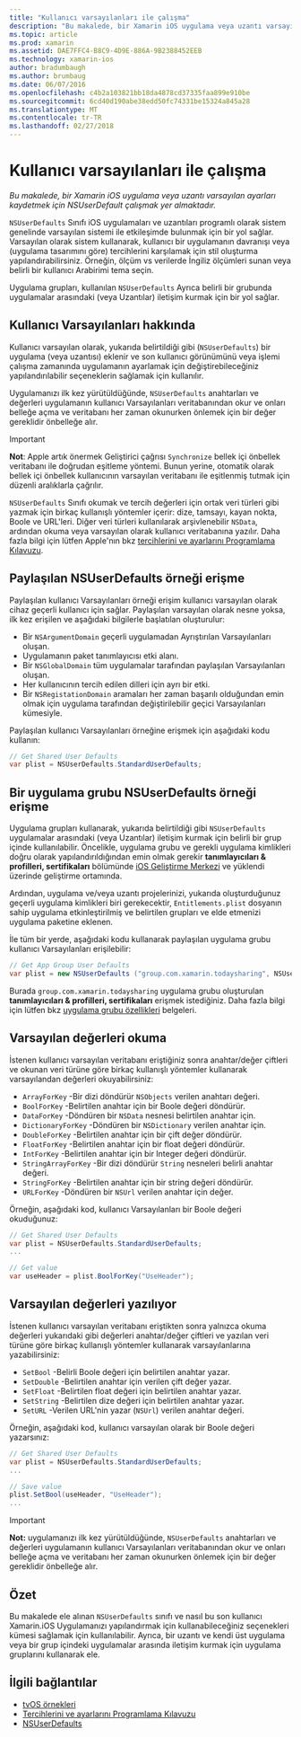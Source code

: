 ```yaml
---
title: "Kullanıcı varsayılanları ile çalışma"
description: "Bu makalede, bir Xamarin iOS uygulama veya uzantı varsayılan ayarları kaydetmek için NSUserDefault çalışmak yer almaktadır."
ms.topic: article
ms.prod: xamarin
ms.assetid: DAE7FFC4-B8C9-4D9E-886A-9B2388452EEB
ms.technology: xamarin-ios
author: bradumbaugh
ms.author: brumbaug
ms.date: 06/07/2016
ms.openlocfilehash: c4b2a103821bb18da4878cd37335faa899e910be
ms.sourcegitcommit: 6cd40d190abe38edd50fc74331be15324a845a28
ms.translationtype: MT
ms.contentlocale: tr-TR
ms.lasthandoff: 02/27/2018
---
```

# <a name="working-with-user-defaults"></a>Kullanıcı varsayılanları ile çalışma

_Bu makalede, bir Xamarin iOS uygulama veya uzantı varsayılan ayarları kaydetmek için NSUserDefault çalışmak yer almaktadır._


`NSUserDefaults` Sınıfı iOS uygulamaları ve uzantıları programlı olarak sistem genelinde varsayılan sistemi ile etkileşimde bulunmak için bir yol sağlar. Varsayılan olarak sistem kullanarak, kullanıcı bir uygulamanın davranışı veya (uygulama tasarımını göre) tercihlerini karşılamak için stil oluşturma yapılandırabilirsiniz. Örneğin, ölçüm vs verilerde İngiliz ölçümleri sunan veya belirli bir kullanıcı Arabirimi tema seçin.

Uygulama grupları, kullanılan `NSUserDefaults` Ayrıca belirli bir grubunda uygulamalar arasındaki (veya Uzantılar) iletişim kurmak için bir yol sağlar.

<a name="About-User-Defaults" />

## <a name="about-user-defaults"></a>Kullanıcı Varsayılanları hakkında

Kullanıcı varsayılan olarak, yukarıda belirtildiği gibi (`NSUserDefaults`) bir uygulama (veya uzantısı) eklenir ve son kullanıcı görünümünü veya işlemi çalışma zamanında uygulamanın ayarlamak için değiştirebileceğiniz yapılandırılabilir seçeneklerin sağlamak için kullanılır.

Uygulamanızı ilk kez yürütüldüğünde, `NSUserDefaults` anahtarları ve değerleri uygulamanın kullanıcı Varsayılanları veritabanından okur ve onları belleğe açma ve veritabanı her zaman okunurken önlemek için bir değer gereklidir önbelleğe alır. 

> [!IMPORTANT]
> **Not**: Apple artık önermek Geliştirici çağrısı `Synchronize` bellek içi önbellek veritabanı ile doğrudan eşitleme yöntemi. Bunun yerine, otomatik olarak bellek içi önbellek kullanıcının varsayılan veritabanı ile eşitlenmiş tutmak için düzenli aralıklarla çağrılır.

`NSUserDefaults` Sınıfı okumak ve tercih değerleri için ortak veri türleri gibi yazmak için birkaç kullanışlı yöntemler içerir: dize, tamsayı, kayan nokta, Boole ve URL'leri. Diğer veri türleri kullanılarak arşivlenebilir `NSData`, ardından okuma veya varsayılan olarak kullanıcı veritabanına yazılır. Daha fazla bilgi için lütfen Apple'nın bkz [tercihlerini ve ayarlarını Programlama Kılavuzu](https://developer.apple.com/library/mac/documentation/Cocoa/Conceptual/UserDefaults/Introduction/Introduction.html#//apple_ref/doc/uid/10000059i).

<a name="Accessing-the-Shared-NSUserDefaults-Instance" />

## <a name="accessing-the-shared-nsuserdefaults-instance"></a>Paylaşılan NSUserDefaults örneği erişme 

Paylaşılan kullanıcı Varsayılanları örneği erişim kullanıcı varsayılan olarak cihaz geçerli kullanıcı için sağlar. Paylaşılan varsayılan olarak nesne yoksa, ilk kez erişilen ve aşağıdaki bilgilerle başlatılan oluşturulur:

- Bir `NSArgumentDomain` geçerli uygulamadan Ayrıştırılan Varsayılanları oluşan.
- Uygulamanın paket tanımlayıcısı etki alanı.
- Bir `NSGlobalDomain` tüm uygulamalar tarafından paylaşılan Varsayılanları oluşan.
- Her kullanıcının tercih edilen dilleri için ayrı bir etki.
- Bir `NSRegistationDomain` aramaları her zaman başarılı olduğundan emin olmak için uygulama tarafından değiştirilebilir geçici Varsayılanları kümesiyle.

Paylaşılan kullanıcı Varsayılanları örneğine erişmek için aşağıdaki kodu kullanın:

```csharp
// Get Shared User Defaults
var plist = NSUserDefaults.StandardUserDefaults;
```

<a name="Accessing-an-App-Group-NSUserDefaults-Instance" />

## <a name="accessing-an-app-group-nsuserdefaults-instance"></a>Bir uygulama grubu NSUserDefaults örneği erişme

Uygulama grupları kullanarak, yukarıda belirtildiği gibi `NSUserDefaults` uygulamalar arasındaki (veya Uzantılar) iletişim kurmak için belirli bir grup içinde kullanılabilir. Öncelikle, uygulama grubu ve gerekli uygulama kimlikleri doğru olarak yapılandırıldığından emin olmak gerekir **tanımlayıcıları & profilleri, sertifikaları** bölümünde [iOS Geliştirme Merkezi](https://developer.apple.com/devcenter/ios/) ve yüklendi üzerinde geliştirme ortamında.

Ardından, uygulama ve/veya uzantı projelerinizi, yukarıda oluşturduğunuz geçerli uygulama kimlikleri biri gerekecektir, `Entitlements.plist` dosyanın sahip uygulama etkinleştirilmiş ve belirtilen grupları ve elde etmenizi uygulama paketine eklenen.

İle tüm bir yerde, aşağıdaki kodu kullanarak paylaşılan uygulama grubu kullanıcı Varsayılanları erişilebilir:

```csharp
// Get App Group User Defaults
var plist = new NSUserDefaults ("group.com.xamarin.todaysharing", NSUserDefaultsType.SuiteName);
```

Burada `group.com.xamarin.todaysharing` uygulama grubu oluşturulan **tanımlayıcıları & profilleri, sertifikaları** erişmek istediğiniz. Daha fazla bilgi için lütfen bkz [uygulama grubu özellikleri](~/ios/deploy-test/provisioning/capabilities/app-groups-capabilities.md) belgeleri.

<a name="Reading-Default-Values" />

## <a name="reading-default-values"></a>Varsayılan değerleri okuma

İstenen kullanıcı varsayılan veritabanı eriştiğiniz sonra anahtar/değer çiftleri ve okunan veri türüne göre birkaç kullanışlı yöntemler kullanarak varsayılandan değerleri okuyabilirsiniz:

- `ArrayForKey` -Bir dizi döndürür `NSObjects` verilen anahtarı değeri.
- `BoolForKey` -Belirtilen anahtar için bir Boole değeri döndürür.
- `DataForKey` -Döndüren bir `NSData` nesnesi belirtilen anahtar için.
- `DictionaryForKey` -Döndüren bir `NSDictionary` verilen anahtar için.
- `DoubleForKey` -Belirtilen anahtar için bir çift değer döndürür.
- `FloatForKey` -Belirtilen anahtar için bir float değeri döndürür.
- `IntForKey` -Belirtilen anahtar için bir Integer değeri döndürür.
- `StringArrayForKey` -Bir dizi döndürür `String` nesneleri belirli anahtar değeri.
- `StringForKey` -Belirtilen anahtar için bir string değeri döndürür.
- `URLForKey` -Döndüren bir `NSUrl` verilen anahtar için değer.

Örneğin, aşağıdaki kod, kullanıcı Varsayılanları bir Boole değeri okuduğunuz:

```csharp
// Get Shared User Defaults
var plist = NSUserDefaults.StandardUserDefaults;
...

// Get value
var useHeader = plist.BoolForKey("UseHeader");

```

<a name="Writing-Default-Values" />

## <a name="writing-default-values"></a>Varsayılan değerleri yazılıyor

İstenen kullanıcı varsayılan veritabanı eriştikten sonra yalnızca okuma değerleri yukarıdaki gibi değerleri anahtar/değer çiftleri ve yazılan veri türüne göre birkaç kullanışlı yöntemler kullanarak varsayılanlarına yazabilirsiniz:

- `SetBool` -Belirli Boole değeri için belirtilen anahtar yazar.
- `SetDouble` -Belirtilen anahtar için verilen çift değer yazar.
- `SetFloat` -Belirtilen float değeri için belirtilen anahtar yazar.
- `SetString` -Belirtilen dize değeri için belirtilen anahtar yazar.
- `SetURL` -Verilen URL'nin yazar (`NSUrl`) verilen anahtar değeri.

Örneğin, aşağıdaki kod, kullanıcı varsayılan olarak bir Boole değeri yazarsınız:

```csharp
// Get Shared User Defaults
var plist = NSUserDefaults.StandardUserDefaults;
...

// Save value
plist.SetBool(useHeader, "UseHeader");
...

```

> [!IMPORTANT]
> **Not:** uygulamanızı ilk kez yürütüldüğünde, `NSUserDefaults` anahtarları ve değerleri uygulamanın kullanıcı Varsayılanları veritabanından okur ve onları belleğe açma ve veritabanı her zaman okunurken önlemek için bir değer gereklidir önbelleğe alır.



<a name="Summary" />

## <a name="summary"></a>Özet

Bu makalede ele alınan `NSUserDefaults` sınıfı ve nasıl bu son kullanıcı Xamarin.iOS Uygulamanızı yapılandırmak için kullanabileceğiniz seçenekleri kümesi sağlamak için kullanılabilir. Ayrıca, bir uzantı ve kendi üst uygulama veya bir grup içindeki uygulamalar arasında iletişim kurmak için uygulama gruplarını kullanarak ele.


## <a name="related-links"></a>İlgili bağlantılar

- [tvOS örnekleri](https://developer.xamarin.com/samples/tvos/all/)
- [Tercihlerini ve ayarlarını Programlama Kılavuzu](https://developer.apple.com/library/mac/documentation/Cocoa/Conceptual/UserDefaults/Introduction/Introduction.html#//apple_ref/doc/uid/10000059i)
- [NSUserDefaults](https://developer.apple.com/library/mac/documentation/Cocoa/Reference/Foundation/Classes/NSUserDefaults_Class/#//apple_ref/doc/constant_group/NSUserDefaults_Domains)
